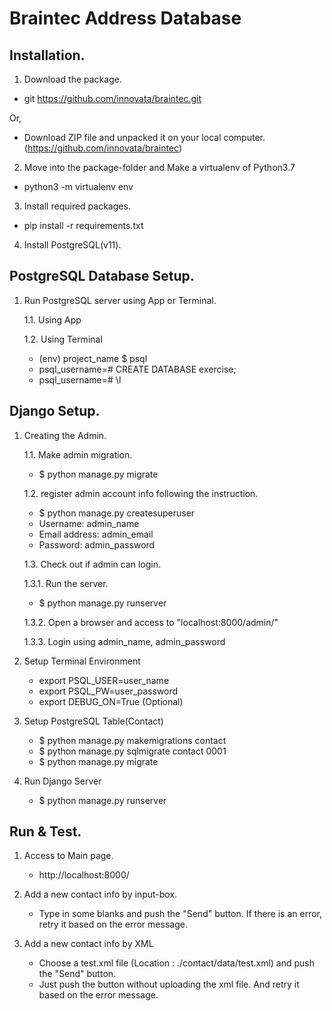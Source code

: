 # Braintec Address Database


## Installation.


1. Download the package.

- git https://github.com/innovata/braintec.git

Or,

- Download ZIP file and unpacked it on your local computer. (https://github.com/innovata/braintec)

2. Move into the package-folder and Make a virtualenv of Python3.7

- python3 -m virtualenv env

3. Install required packages.

- pip install -r requirements.txt

4. Install PostgreSQL(v11).


## PostgreSQL Database Setup.


1. Run PostgreSQL server using App or Terminal.

   1.1. Using App

   1.2. Using Terminal

   - (env) project_name $ psql
   - psql_username=# CREATE DATABASE exercise;
   - psql_username=# \l


## Django Setup.

1. Creating the Admin.

   1.1. Make admin migration.
   - $ python manage.py migrate

   1.2. register admin account info following the instruction.
   - $ python manage.py createsuperuser
   - Username: admin_name
   - Email address: admin_email
   - Password: admin_password

   1.3. Check out if admin can login.

   1.3.1. Run the server.
   - $ python manage.py runserver

   1.3.2. Open a browser and access to "localhost:8000/admin/"

   1.3.3. Login using admin_name, admin_password


2. Setup Terminal Environment

   - export PSQL_USER=user_name
   - export PSQL_PW=user_password
   - export DEBUG_ON=True (Optional)

3. Setup PostgreSQL Table(Contact)

   - $ python manage.py makemigrations contact
   - $ python manage.py sqlmigrate contact 0001
   - $ python manage.py migrate

4. Run Django Server

   - $ python manage.py runserver


## Run & Test.


1. Access to Main page.
   - http://localhost:8000/

2. Add a new contact info by input-box.
   - Type in some blanks and push the "Send" button.
   If there is an error, retry it based on the error message.

3. Add a new contact info by XML
   - Choose a test.xml file (Location : ./contact/data/test.xml) and push the "Send" button.
   - Just push the button without uploading the xml file. And retry it based on the error message.
